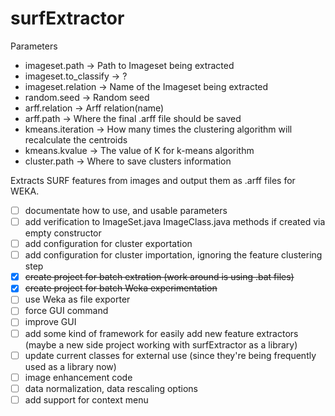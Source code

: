 surfExtractor
=============

Parameters
 - imageset.path         -> Path to Imageset being extracted
 - imageset.to_classify  -> ?
 - imageset.relation     -> Name of the Imageset being extracted
 - random.seed           -> Random seed
 - arff.relation         -> Arff relation(name)
 - arff.path             -> Where the final .arff file should be saved
 - kmeans.iteration      -> How many times the clustering algorithm will recalculate the centroids
 - kmeans.kvalue         -> The value of K for k-means algorithm
 - cluster.path          -> Where to save clusters information

Extracts SURF features from images and output them as .arff files for WEKA.

- [ ] documentate how to use, and usable parameters
- [ ] add verification to ImageSet.java ImageClass.java methods if created via empty constructor
- [ ] add configuration for cluster exportation
- [ ] add configuration for cluster importation, ignoring the feature clustering step
- [x] ~~create project for batch extration (work around is using .bat files)~~
- [x] ~~create project for batch Weka experimentation~~
- [ ] use Weka as file exporter
- [ ] force GUI command
- [ ] improve GUI
- [ ] add some kind of framework for easily add new feature extractors (maybe a new side project working with surfExtractor as a library)
- [ ] update current classes for external use (since they're being frequently used as a library now)
- [ ] image enhancement code
- [ ] data normalization, data rescaling options
- [ ] add support for context menu

